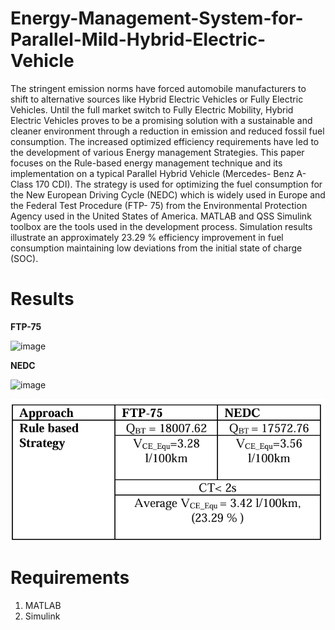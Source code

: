 # Energy-Management-System-for-Parallel-Mild-Hybrid-Electric-Vehicle

The stringent emission norms have forced automobile manufacturers to shift to alternative sources like Hybrid Electric Vehicles or Fully Electric Vehicles. 
Until the full market switch to Fully Electric Mobility, 
Hybrid Electric Vehicles proves to be a promising 
solution with a sustainable and cleaner environment 
through a reduction in emission and reduced fossil fuel 
consumption. The increased optimized efficiency 
requirements have led to the development of various 
Energy management Strategies. This paper focuses on the 
Rule-based energy management technique and its 
implementation on a typical Parallel Hybrid Vehicle 
(Mercedes- Benz A-Class 170 CDI). The strategy is used 
for optimizing the fuel consumption for the New 
European Driving Cycle (NEDC) which is widely used in 
Europe and the Federal Test Procedure (FTP- 75) from 
the Environmental Protection Agency used in the United 
States of America. MATLAB and QSS Simulink toolbox 
are the tools used in the development process. Simulation 
results illustrate an approximately 23.29 % efficiency 
improvement in fuel consumption maintaining low 
deviations from the initial state of charge (SOC).


# Results

**FTP-75**

<img width="331" alt="image" src="https://github.com/user-attachments/assets/dd834be8-2b20-4798-829e-2dc2684af535" />



**NEDC**

<img width="331" alt="image" src="https://github.com/user-attachments/assets/2505d8dd-7d03-4c53-95e2-836f07ebf377" />


![alt text](image.png)
      
# Requirements

1. MATLAB
2. Simulink
